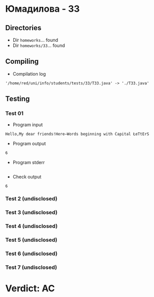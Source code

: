 # Юмадилова - 33
## Directories
- Dir `homeworks`... found
- Dir `homeworks/33`... found
## Compiling
- Compilation log
```
'/home/red/uni/info/students/tests/33/T33.java' -> './T33.java'

```
## Testing
### Test 01
- Program input
```
Hello,My dear friends!Here—Words beginning with Ćapital ŁeTtErS
```
- Program output
```
6

```
- Program stderr
```

```
- Check output
```
6

```
### Test 2 (undisclosed)
### Test 3 (undisclosed)
### Test 4 (undisclosed)
### Test 5 (undisclosed)
### Test 6 (undisclosed)
### Test 7 (undisclosed)
# Verdict: AC
